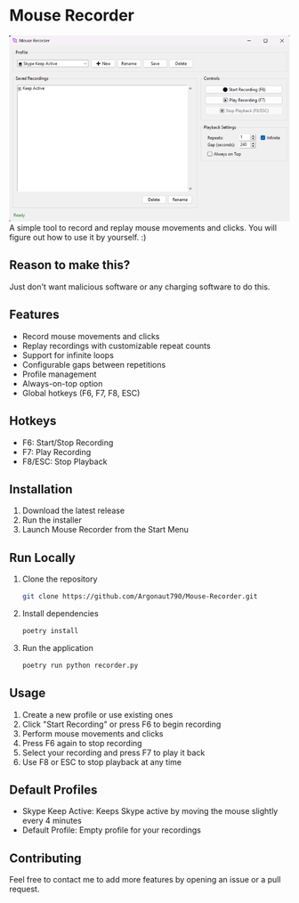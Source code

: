 # Mouse Recorder

![Mouse Recorder](./assets/preview.png)
A simple tool to record and replay mouse movements and clicks.
You will figure out how to use it by yourself. :)

## Reason to make this?

Just don't want malicious software or any charging software to do this.

## Features

- Record mouse movements and clicks
- Replay recordings with customizable repeat counts
- Support for infinite loops
- Configurable gaps between repetitions
- Profile management
- Always-on-top option
- Global hotkeys (F6, F7, F8, ESC)

## Hotkeys

- F6: Start/Stop Recording
- F7: Play Recording
- F8/ESC: Stop Playback

## Installation

1. Download the latest release
2. Run the installer
3. Launch Mouse Recorder from the Start Menu

## Run Locally

1. Clone the repository

   ```bash
   git clone https://github.com/Argonaut790/Mouse-Recorder.git
   ```

2. Install dependencies

   ```bash
   poetry install
   ```

3. Run the application

   ```bash
   poetry run python recorder.py
   ```

## Usage

1. Create a new profile or use existing ones
2. Click "Start Recording" or press F6 to begin recording
3. Perform mouse movements and clicks
4. Press F6 again to stop recording
5. Select your recording and press F7 to play it back
6. Use F8 or ESC to stop playback at any time

## Default Profiles

- Skype Keep Active: Keeps Skype active by moving the mouse slightly every 4 minutes
- Default Profile: Empty profile for your recordings

## Contributing

Feel free to contact me to add more features by opening an issue or a pull request.
